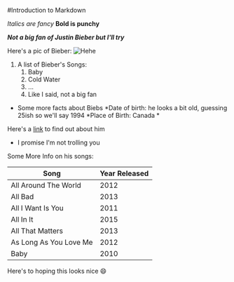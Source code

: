 #Introduction to Markdown

*Italics are fancy*
**Bold is punchy**

_**Not a big fan of Justin Bieber but I'll try**_

Here's a pic of Bieber:
  ![Hehe](https://i.kym-cdn.com/photos/images/newsfeed/000/096/044/trollface.jpg?1296494117)

1. A list of Bieber's Songs:
    1. Baby
    1. Cold Water
    1. ...
    1. Like I said, not a big fan
    
* Some more facts about Biebs
  *Date of birth: he looks a bit old, guessing 25ish so we'll say 1994
  *Place of Birth: Canada
  *
  
Here's a [link](https://i.kym-cdn.com/photos/images/newsfeed/000/096/044/trollface.jpg?1296494117) to find out about him
  - I promise I'm not trolling you 

Some More Info on his songs:

Song|Year Released
----|-------------
All Around The World | 2012
All Bad | 2013
All I Want Is You | 2011
All In It | 2015
All That Matters | 2013
As Long As You Love Me | 2012
Baby | 2010

Here's to hoping this looks nice :smile:
